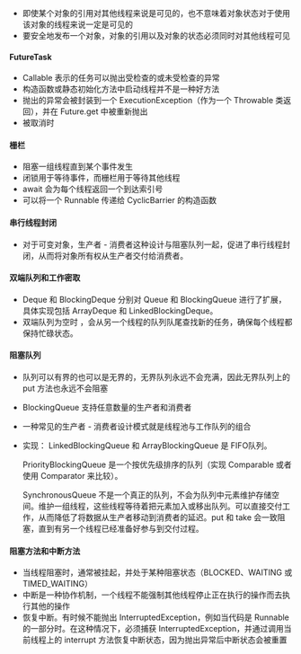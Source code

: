 * 即使某个对象的引用对其他线程来说是可见的，也不意味着对象状态对于使用该对象的线程来说一定是可见的
* 要安全地发布一个对象，对象的引用以及对象的状态必须同时对其他线程可见



#### FutureTask

* Callable 表示的任务可以抛出受检查的或未受检查的异常
* 构造函数或静态初始化方法中启动线程并不是一种好方法
* 抛出的异常会被封装到一个 ExecutionException（作为一个 Throwable 类返回），并在 Future.get 中被重新抛出
* 被取消时

#### 栅栏

* 阻塞一组线程直到某个事件发生
* 闭锁用于等待事件，而栅栏用于等待其他线程
* await 会为每个线程返回一个到达索引号
* 可以将一个 Runnable 传递给 CyclicBarrier 的构造函数

#### 串行线程封闭

* 对于可变对象，生产者 - 消费者这种设计与阻塞队列一起，促进了串行线程封闭，从而将对象所有权从生产者交付给消费者。

#### 双端队列和工作密取

* Deque 和 BlockingDeque 分别对 Queue 和 BlockingQueue 进行了扩展，具体实现包括 ArrayDeque 和 LinkedBlockingDeque。
* 双端队列为空时 ，会从另一个线程的队列队尾查找新的任务，确保每个线程都保持忙碌状态。

#### 阻塞队列

* 队列可以有界的也可以是无界的，无界队列永远不会充满，因此无界队列上的 put 方法也永远不会阻塞

* BlockingQueue 支持任意数量的生产者和消费者

* 一种常见的生产者 - 消费者设计模式就是线程池与工作队列的组合

* 实现： LinkedBlockingQueue 和 ArrayBlockingQueue 是 FIFO队列。

  PriorityBlockingQueue 是一个按优先级排序的队列（实现 Comparable 或者使用 Comparator 来比较）。

  SynchronousQueue 不是一个真正的队列，不会为队列中元素维护存储空间。维护一组线程，这些线程等待着把元素加入或移出队列。可以直接交付工作，从而降低了将数据从生产者移动到消费者的延迟。put 和 take 会一致阻塞，直到有另一个线程已经准备好参与到交付过程。

#### 阻塞方法和中断方法

* 当线程阻塞时，通常被挂起，并处于某种阻塞状态（BLOCKED、WAITING 或 TIMED_WAITING）
* 中断是一种协作机制，一个线程不能强制其他线程停止正在执行的操作而去执行其他的操作
* 恢复中断。有时候不能抛出 InterruptedException，例如当代码是 Runnable 的一部分时。在这种情况下，必须捕获 InterruptedException，并通过调用当前线程上的 interrupt 方法恢复中断状态，因为抛出异常后中断状态会被重置


